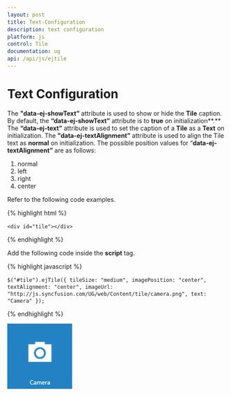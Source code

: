 ```yaml
---
layout: post
title: Text-Configuration
description: text configuration
platform: js
control: Tile
documentation: ug
api: /api/js/ejtile
---
```


# Text Configuration

The **"data-ej-showText”** attribute is used to show or hide the **Tile** caption. By default, the **“data-ej-showText”** attribute is to **true** on initialization**.** The **“data-ej-text”** attribute is used to set the caption of a **Tile** as a **Text** on initialization. The **"data-ej-textAlignment”** attribute is used to align the Tile text as **normal** on initialization. The possible position values for “**data-ej-textAlignment”** are as follows: 

1. normal
2. left
3. right
4. center

Refer to the following code examples.

{% highlight html %}


    <div id="tile"></div>
    
{% endhighlight %}

Add the following code inside the **script** tag.

{% highlight javascript %}

    $("#tile").ejTile({ tileSize: "medium", imagePosition: "center", textAlignment: "center", imageUrl: "http://js.syncfusion.com/UG/web/Content/tile/camera.png", text: "Camera" });

{% endhighlight %}



![](/js/Tile/Text-Configuration_images/Text-Configuration_img1.png)

